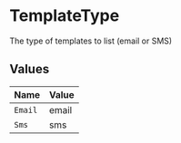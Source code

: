 # TemplateType

The type of templates to list (email or SMS)


## Values

| Name    | Value   |
| ------- | ------- |
| `Email` | email   |
| `Sms`   | sms     |